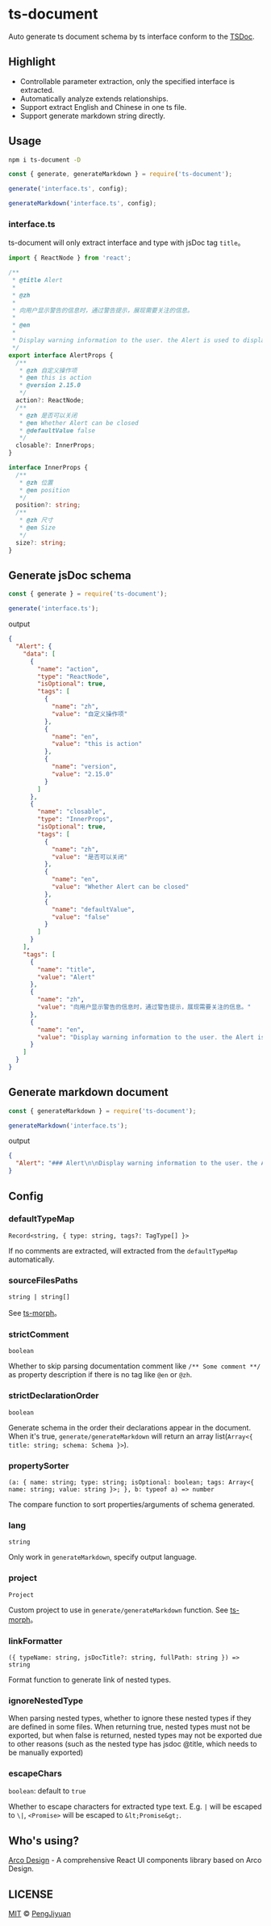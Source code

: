 # ts-document

Auto generate ts document schema by ts interface conform to the [TSDoc](https://tsdoc.org/).

## Highlight

- Controllable parameter extraction, only the specified interface is extracted.
- Automatically analyze extends relationships.
- Support extract English and Chinese in one ts file.
- Support generate markdown string directly.

## Usage

```bash
npm i ts-document -D
```

```js
const { generate, generateMarkdown } = require('ts-document');

generate('interface.ts', config);

generateMarkdown('interface.ts', config);
```

### interface.ts

ts-document will only extract interface and type with jsDoc tag `title`。

```ts
import { ReactNode } from 'react';

/**
 * @title Alert
 *
 * @zh
 *
 * 向用户显示警告的信息时，通过警告提示，展现需要关注的信息。
 *
 * @en
 *
 * Display warning information to the user. the Alert is used to display the information that needs attention.
 */
export interface AlertProps {
  /**
   * @zh 自定义操作项
   * @en this is action
   * @version 2.15.0
   */
  action?: ReactNode;
  /**
   * @zh 是否可以关闭
   * @en Whether Alert can be closed
   * @defaultValue false
   */
  closable?: InnerProps;
}

interface InnerProps {
  /**
   * @zh 位置
   * @en position
   */
  position?: string;
  /**
   * @zh 尺寸
   * @en Size
   */
  size?: string;
}
```

## Generate jsDoc schema

```js
const { generate } = require('ts-document');

generate('interface.ts');
```

output

```json
{
  "Alert": {
    "data": [
      {
        "name": "action",
        "type": "ReactNode",
        "isOptional": true,
        "tags": [
          {
            "name": "zh",
            "value": "自定义操作项"
          },
          {
            "name": "en",
            "value": "this is action"
          },
          {
            "name": "version",
            "value": "2.15.0"
          }
        ]
      },
      {
        "name": "closable",
        "type": "InnerProps",
        "isOptional": true,
        "tags": [
          {
            "name": "zh",
            "value": "是否可以关闭"
          },
          {
            "name": "en",
            "value": "Whether Alert can be closed"
          },
          {
            "name": "defaultValue",
            "value": "false"
          }
        ]
      }
    ],
    "tags": [
      {
        "name": "title",
        "value": "Alert"
      },
      {
        "name": "zh",
        "value": "向用户显示警告的信息时，通过警告提示，展现需要关注的信息。"
      },
      {
        "name": "en",
        "value": "Display warning information to the user. the Alert is used to display the information that needs attention."
      }
    ]
  }
}
```

## Generate markdown document

```js
const { generateMarkdown } = require('ts-document');

generateMarkdown('interface.ts');
```

output

```json
{
  "Alert": "### Alert\n\nDisplay warning information to the user. the Alert is used to display the information that needs attention.\n\n|Property|Description|Type|DefaultValue|Version|\n|---|---|---|---|---|\n|action|this is action|`ReactNode`|`-`|2.15.0|\n|closable|Whether Alert can be closed|`InnerProps`|`false`|-|"
}
```

## Config

### defaultTypeMap

`Record<string, { type: string, tags?: TagType[] }>`

If no comments are extracted, will extracted from the `defaultTypeMap` automatically.

### sourceFilesPaths

`string | string[]`

See [ts-morph](https://ts-morph.com/setup/adding-source-files)。

### strictComment

`boolean`

Whether to skip parsing documentation comment like `/** Some comment **/` as property description if there is no tag like `@en` or `@zh`.

### strictDeclarationOrder

`boolean`

Generate schema in the order their declarations appear in the document. When it's true, `generate/generateMarkdown` will return an array list(`Array<{ title: string; schema: Schema }>`).

### propertySorter

`(a: { name: string; type: string; isOptional: boolean; tags: Array<{ name: string; value: string }>; }, b: typeof a) => number`

The compare function to sort properties/arguments of schema generated.

### lang

`string`

Only work in `generateMarkdown`, specify output language.

### project

`Project`

Custom project to use in `generate/generateMarkdown` function. See [ts-morph](https://ts-morph.com/setup/)。

### linkFormatter

`({ typeName: string, jsDocTitle?: string, fullPath: string }) => string`

Format function to generate link of nested types.

### ignoreNestedType

When parsing nested types, whether to ignore these nested types if they are defined in some files.
When returning true, nested types must not be exported, but when false is returned,
nested types may not be exported due to other reasons (such as the nested type has jsdoc @title, which needs to be manually exported)

### escapeChars

`boolean`: default to `true`

Whether to escape characters for extracted type text. E.g. `|` will be escaped to `\|`, `<Promise>` will be escaped to `&lt;Promise&gt;`.

## Who's using? 

[Arco Design](https://github.com/arco-design/arco-design) - A comprehensive React UI components library based on Arco Design.

## LICENSE

[MIT](./LICENSE) © [PengJiyuan](https://github.com/PengJiyuan)
